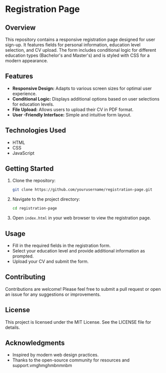 # Registration Page

## Overview
This repository contains a responsive registration page designed for user sign-up. It features fields for personal information, education level selection, and CV upload. The form includes conditional logic for different education types (Bachelor's and Master's) and is styled with CSS for a modern appearance.

## Features
- **Responsive Design:** Adapts to various screen sizes for optimal user experience.
- **Conditional Logic:** Displays additional options based on user selections for education levels.
- **File Upload:** Allows users to upload their CV in PDF format.
- **User -Friendly Interface:** Simple and intuitive form layout.

## Technologies Used
- HTML
- CSS
- JavaScript

## Getting Started
1. Clone the repository:
   ```bash
   git clone https://github.com/yourusername/registration-page.git
   ```
2. Navigate to the project directory:
   ```bash
   cd registration-page
   ```
3. Open `index.html` in your web browser to view the registration page.

## Usage
- Fill in the required fields in the registration form.
- Select your education level and provide additional information as prompted.
- Upload your CV and submit the form.

## Contributing
Contributions are welcome! Please feel free to submit a pull request or open an issue for any suggestions or improvements.

## License
This project is licensed under the MIT License. See the LICENSE file for details.

## Acknowledgments
- Inspired by modern web design practices.
- Thanks to the open-source community for resources and support.vmghmghmbnmnbm